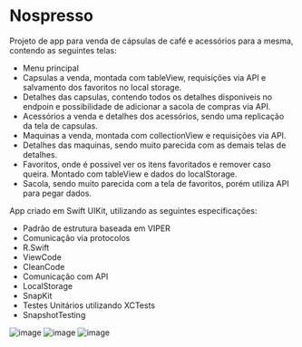 # Nospresso
Projeto de app para venda de cápsulas de café e acessórios para a mesma, contendo as seguintes telas:
- Menu principal
- Capsulas a venda, montada com tableView, requisições via API e salvamento dos favoritos no local storage.
- Detalhes das capsulas, contendo todos os detalhes disponiveis no endpoin e possibilidade de adicionar a sacola de compras via API.
- Acessórios a venda e detalhes dos acessórios, sendo uma replicação da tela de capsulas.
- Maquinas a venda, montada com collectionView e requisições via API.
- Detalhes das maquinas, sendo muito parecida com as demais telas de detalhes.
- Favoritos, onde é possivel ver os itens favoritados e remover caso queira. Montado com tableView e dados do localStorage.
- Sacola, sendo muito parecida com a tela de favoritos, porém utiliza API para pegar dados.

App criado em Swift UIKit, utilizando as seguintes especificações:
- Padrão de estrutura baseada em VIPER 
- Comunicação via protocolos 
- R.Swift 
- ViewCode 
- CleanCode
- Comunicação com API
- LocalStorage
- SnapKit
- Testes Unitários utilizando XCTests
- SnapshotTesting


![image](https://github.com/burghausen8/Nospresso/assets/96838388/7b9f5723-f263-420c-8290-67da180d6e35)
![image](https://github.com/burghausen8/Nospresso/assets/96838388/d96e8554-ef95-4d87-9f42-7d6bdf29ec14)
![image](https://github.com/burghausen8/Nospresso/assets/96838388/c82dbeb6-0c8e-4502-8739-2b30cfd2d4f8)


